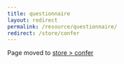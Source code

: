 ```yaml
---
title: questionnaire
layout: redirect
permalink: /resource/questionnaire/
redirect: /store/confer
---
```


Page moved to [store > confer](/store/confer)
